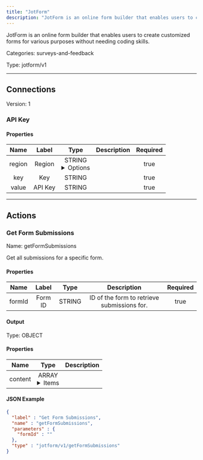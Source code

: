 ```yaml
---
title: "JotForm"
description: "JotForm is an online form builder that enables users to create customized forms for various purposes without needing coding skills."
---
```


JotForm is an online form builder that enables users to create customized forms for various purposes without needing coding skills.


Categories: surveys-and-feedback


Type: jotform/v1

<hr />



## Connections

Version: 1


### API Key

#### Properties

|      Name       |      Label     |     Type     |     Description     | Required |
|:---------------:|:--------------:|:------------:|:-------------------:|:--------:|
| region | Region | STRING <details> <summary> Options </summary> us, eu </details> |  | true |
| key | Key | STRING |  | true |
| value | API Key | STRING |  | true |





<hr />



## Actions


### Get Form Submissions
Name: getFormSubmissions

Get all submissions for a specific form.

#### Properties

|      Name       |      Label     |     Type     |     Description     | Required |
|:---------------:|:--------------:|:------------:|:-------------------:|:--------:|
| formId | Form ID | STRING | ID of the form to retrieve submissions for. | true |


#### Output



Type: OBJECT


#### Properties

|     Name     |     Type     |     Description     |
|:------------:|:------------:|:-------------------:|
| content | ARRAY <details> <summary> Items </summary> [{STRING\(id), STRING\(form_id), STRING\(status), STRING\(new), STRING\(flag), STRING\(notes)}] </details> |  |




#### JSON Example
```json
{
  "label" : "Get Form Submissions",
  "name" : "getFormSubmissions",
  "parameters" : {
    "formId" : ""
  },
  "type" : "jotform/v1/getFormSubmissions"
}
```




